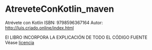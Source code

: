 # AtreveteConKotlin_maven

Atrévete con Kotlin ISBN: 9798596367164
Autor: http://luis.criado.online/index.html

El LIBRO INCORPORA LA EXPLICACIÓN DE TODO EL CÓDIGO FUENTE
Véase [licencia](licencia.md)


